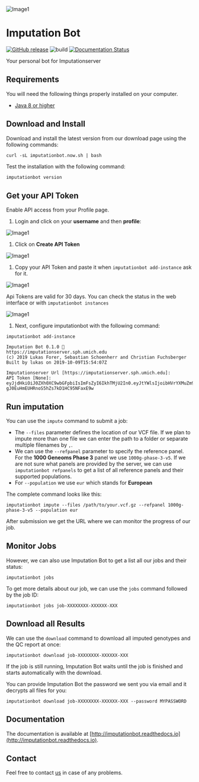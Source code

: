 ![Image1](assets/logo.png)

# Imputation Bot

[![GitHub release](https://img.shields.io/github/release/lukfor/imputationbot.svg)](https://GitHub.com/lukfor/imputationbot/releases/)
![build](https://github.com/lukfor/imputationbot/workflows/build/badge.svg)
[![Documentation Status](https://readthedocs.org/projects/imputationbot/badge/?version=latest)](https://imputationbot.readthedocs.io/en/latest/?badge=latest)


Your personal bot for Imputationserver

## Requirements

You will need the following things properly installed on your computer.

* [Java 8 or higher](http://www.oracle.com/technetwork/java/javase/downloads/jdk8-downloads-2133151.html)


## Download and Install

Download and install the latest version from our download page using the following commands:

```
curl -sL imputationbot.now.sh | bash
```


Test the installation with the following command:

```sh
imputationbot version
```


## Get your API Token

Enable API access from your Profile page.

1. Login and click on your **username** and then **profile**:

![Image1](assets/token1.png)

1. Click on **Create API Token**

![Image1](assets/token2.png)

1. Copy your API Token and paste it when `imputationbot add-instance` ask for it.

![Image1](assets/token3.png)

Api Tokens are valid for 30 days. You can check the status in the web interface or with `imputationbot instances`

![Image1](assets/token4.png)

1. Next, configure imputationbot with the following command:

```
imputationbot add-instance
```

```
Imputation Bot 0.1.0 🤖
https://imputationserver.sph.umich.edu
(c) 2019 Lukas Forer, Sebastian Schoenherr and Christian Fuchsberger
Built by lukas on 2019-10-09T15:54:07Z

Imputationserver Url [https://imputationserver.sph.umich.edu]:
API Token [None]: eyJjdHkiOiJ0ZXh0XC9wbGFpbiIsImFsZyI6IkhTMjU2In0.eyJtYWlsIjoibHVrYXMuZm9yZXJAaS1tZWQuYWMuYXQiLCJleHBpcmUiOjE1NzMyMjkwNTY3NTEsIm5hbWUiOiJMdWthcyBGb3JlciIsImFwaSI6dHJ1ZSwidXNlcm5hbWUiOiJsdWtmb3IifQ.qY7iEM6ul-gJ0EuHmEUHRnoS5hZs7kD1HC95NFaxE9w
```

## Run imputation

You can use the `impute` command to submit a job:

- The `--files` parameter defines the location of our VCF file. If we plan to impute more than one file we can enter the path to a folder or separate multiple filenames by `,`.
- We can use the `--refpanel` parameter to specify the reference panel. For the **1000 Geneoms Phase 3** panel we use `1000g-phase-3-v5`. If we are not sure what panels are provided by the server, we can use `imputationbot refpanels` to get a list of all reference panels and their supported populations.
- For `--population` we use `eur` which stands for **European**

The complete command looks like this:

```
imputationbot impute --files /path/to/your.vcf.gz --refpanel 1000g-phase-3-v5 --population eur
```

After submission we get the URL where we can monitor the progress of our job.

## Monitor Jobs

However, we can also use Imputation Bot to get a list all our jobs and their status:

```
imputationbot jobs
```

To get more details about our job, we can use the `jobs` command followed by the job ID:

```
imputationbot jobs job-XXXXXXXX-XXXXXX-XXX
```

## Download all Results

We can use the `download` command to download all imputed genotypes and the QC report at once:

```
imputationbot download job-XXXXXXXX-XXXXXX-XXX
```

If the job is still running, Imputation Bot waits until the job is finished and starts automatically with the download.

You can provide Imputation Bot the password we sent you via email and it decrypts all files for you:

```
imputationbot download job-XXXXXXXX-XXXXXX-XXX --password MYPASSWORD
```

## Documentation

The documentation is available at [http://imputationbot.readthedocs.io](http://imputationbot.readthedocs.io).

## Contact

Feel free to contact [us](https://imputationserver.sph.umich.edu/index.html#!pages/contact) in case of any problems.
